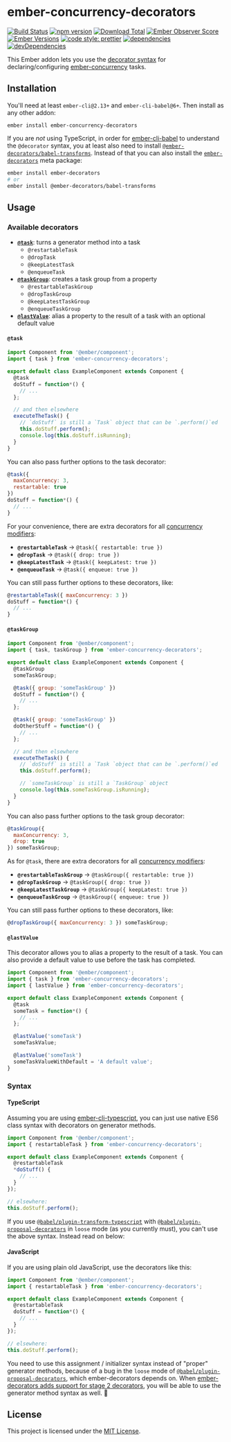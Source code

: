 # ember-concurrency-decorators

[![Build Status](https://travis-ci.org/machty/ember-concurrency-decorators.svg)](https://travis-ci.org/machty/ember-concurrency-decorators)
[![npm version](https://badge.fury.io/js/ember-concurrency-decorators.svg)](http://badge.fury.io/js/ember-concurrency-decorators)
[![Download Total](https://img.shields.io/npm/dt/ember-concurrency-decorators.svg)](http://badge.fury.io/js/ember-concurrency-decorators)
[![Ember Observer Score](https://emberobserver.com/badges/ember-concurrency-decorators.svg)](https://emberobserver.com/addons/ember-concurrency-decorators)
[![Ember Versions](https://img.shields.io/badge/Ember.js%20Versions-%5E2.12%20%7C%7C%20%5E3.0-brightgreen.svg)](https://travis-ci.org/machty/ember-concurrency-decorators)
[![code style: prettier](https://img.shields.io/badge/code_style-prettier-ff69b4.svg)](https://github.com/prettier/prettier)
[![dependencies](https://img.shields.io/david/machty/ember-concurrency-decorators.svg)](https://david-dm.org/machty/ember-concurrency-decorators)
[![devDependencies](https://img.shields.io/david/dev/machty/ember-concurrency-decorators.svg)](https://david-dm.org/machty/ember-concurrency-decorators)


This Ember addon lets you use the
[decorator syntax](https://github.com/tc39/proposal-decorators)
for declaring/configuring
[ember-concurrency](https://ember-concurrency.com) tasks.

## Installation

You'll need at least `ember-cli@2.13+` and `ember-cli-babel@6+`.
Then install as any other addon:

```
ember install ember-concurrency-decorators
```

If you are _not_ using TypeScript, in order for [ember-cli-babel](https://github.com/babel/ember-cli-babel) to understand the `@decorator` syntax, you at least also need to install [`@ember-decorators/babel-transforms`](https://github.com/ember-decorators/babel-transforms). Instead of that you can also install the [`ember-decorators`](https://github.com/ember-decorators/ember-decorators) meta package:

```bash
ember install ember-decorators
# or
ember install @ember-decorators/babel-transforms
```

## Usage

### Available decorators

- **[`@task`](#task)**: turns a generator method into a task
  - `@restartableTask`
  - `@dropTask`
  - `@keepLatestTask`
  - `@enqueueTask`
- **[`@taskGroup`](#taskgroup)**: creates a task group from a property
  - `@restartableTaskGroup`
  - `@dropTaskGroup`
  - `@keepLatestTaskGroup`
  - `@enqueueTaskGroup`
- **[`@lastValue`](#lastvalue)**: alias a property to the result of a task with an optional default value

#### `@task`

```js
import Component from '@ember/component';
import { task } from 'ember-concurrency-decorators';

export default class ExampleComponent extends Component {
  @task
  doStuff = function*() {
    // ...
  };

  // and then elsewhere
  executeTheTask() {
    // `doStuff` is still a `Task` object that can be `.perform()`ed
    this.doStuff.perform();
    console.log(this.doStuff.isRunning);
  }
}
```

You can also pass further options to the task decorator:

```js
@task({
  maxConcurrency: 3,
  restartable: true
})
doStuff = function*() {
  // ...
}
```

For your convenience, there are extra decorators for all [concurrency modifiers](http://ember-concurrency.com/docs/task-concurrency):

- **`@restartableTask`** -> `@task({ restartable: true })`
- **`@dropTask`** -> `@task({ drop: true })`
- **`@keepLatestTask`** -> `@task({ keepLatest: true })`
- **`@enqueueTask`** -> `@task({ enqueue: true })`

You can still pass further options to these decorators, like:

```js
@restartableTask({ maxConcurrency: 3 })
doStuff = function*() {
  // ...
}
```

#### `@taskGroup`

```js
import Component from '@ember/component';
import { task, taskGroup } from 'ember-concurrency-decorators';

export default class ExampleComponent extends Component {
  @taskGroup
  someTaskGroup;

  @task({ group: 'someTaskGroup' })
  doStuff = function*() {
    // ...
  };

  @task({ group: 'someTaskGroup' })
  doOtherStuff = function*() {
    // ...
  };

  // and then elsewhere
  executeTheTask() {
    // `doStuff` is still a `Task `object that can be `.perform()`ed
    this.doStuff.perform();

    // `someTaskGroup` is still a `TaskGroup` object
    console.log(this.someTaskGroup.isRunning);
  }
}
```

You can also pass further options to the task group decorator:

```js
@taskGroup({
  maxConcurrency: 3,
  drop: true
}) someTaskGroup;
```

As for `@task`, there are extra decorators for all [concurrency modifiers](http://ember-concurrency.com/docs/task-concurrency):

- **`@restartableTaskGroup`** -> `@taskGroup({ restartable: true })`
- **`@dropTaskGroup`** -> `@taskGroup({ drop: true })`
- **`@keepLatestTaskGroup`** -> `@taskGroup({ keepLatest: true })`
- **`@enqueueTaskGroup`** -> `@taskGroup({ enqueue: true })`

You can still pass further options to these decorators, like:

```js
@dropTaskGroup({ maxConcurrency: 3 }) someTaskGroup;
```

#### `@lastValue`

This decorator allows you to alias a property to the result of a task. You can also provide a default value to use before the task has completed.

```js
import Component from '@ember/component';
import { task } from 'ember-concurrency-decorators';
import { lastValue } from 'ember-concurrency-decorators';

export default class ExampleComponent extends Component {
  @task
  someTask = function*() {
    // ...
  };

  @lastValue('someTask')
  someTaskValue;

  @lastValue('someTask')
  someTaskValueWithDefault = 'A default value';
}
```

### Syntax

#### TypeScript

Assuming you are using [ember-cli-typescript](https://github.com/typed-ember/ember-cli-typescript), you can just use native ES6 class syntax with decorators on generator methods.

```js
import Component from '@ember/component';
import { restartableTask } from 'ember-concurrency-decorators';

export default class ExampleComponent extends Component {
  @restartableTask
  *doStuff() {
    // ...
  }
});

// elsewhere:
this.doStuff.perform();
```

If you use [`@babel/plugin-transform-typescript`](https://babeljs.io/docs/en/next/babel-plugin-transform-typescript.html) with [`@babel/plugin-proposal-decorators`](https://babeljs.io/docs/en/next/babel-plugin-proposal-decorators.html) in `loose` mode (as you currently must), you can't use the above syntax. Instead read on below:

#### JavaScript

If you are using plain old JavaScript, use the decorators like this:

```js
import Component from '@ember/component';
import { restartableTask } from 'ember-concurrency-decorators';

export default class ExampleComponent extends Component {
  @restartableTask
  doStuff = function*() {
    // ...
  }
});

// elsewhere:
this.doStuff.perform();
```

You need to use this assignment / initializer syntax instead of "proper" generator methods, because of a bug in the `loose` mode of [`@babel/plugin-proposal-decorators`](https://babeljs.io/docs/en/next/babel-plugin-proposal-decorators.html), which ember-decorators depends on. When [ember-decorators adds support for stage 2 decorators](https://github.com/ember-decorators/ember-decorators/issues/278), you will be able to use the generator method syntax as well. 🎉

## License

This project is licensed under the [MIT License](LICENSE.md).
